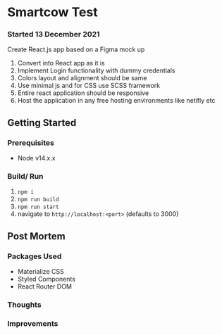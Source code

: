 # Smartcow Test

### Started 13 December 2021

Create React.js app based on a Figma mock up

1. Convert into React app as it is
2. Implement Login functionality with dummy credentials
3. Colors layout and alignment should be same
4. Use minimal js and for CSS use SCSS framework
5. Entire react application should be responsive
6. Host the application in any free hosting environments like netifly etc

## Getting Started

### Prerequisites

- Node v14.x.x

### Build/ Run

1. `npm i`
2. `npm run build`
3. `npm run start`
4. navigate to `http://localhost:<port>` (defaults to 3000)

## Post Mortem

### Packages Used

- Materialize CSS
- Styled Components
- React Router DOM

### Thoughts

### Improvements
